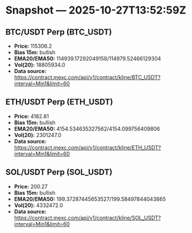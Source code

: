 # Snapshot — 2025-10-27T13:52:59Z

## BTC/USDT Perp (BTC_USDT)
- **Price:** 115306.2
- **Bias 15m:** bullish
- **EMA20/EMA50:** 114939.17292049158/114979.52466129304
- **Vol(20):** 18805934.0
- **Data source:** https://contract.mexc.com/api/v1/contract/kline/BTC_USDT?interval=Min1&limit=60

## ETH/USDT Perp (ETH_USDT)
- **Price:** 4182.81
- **Bias 15m:** bullish
- **EMA20/EMA50:** 4154.534635327562/4154.099756409806
- **Vol(20):** 2301247.0
- **Data source:** https://contract.mexc.com/api/v1/contract/kline/ETH_USDT?interval=Min1&limit=60

## SOL/USDT Perp (SOL_USDT)
- **Price:** 200.27
- **Bias 15m:** bullish
- **EMA20/EMA50:** 199.37287445653527/199.58497844043865
- **Vol(20):** 4332472.0
- **Data source:** https://contract.mexc.com/api/v1/contract/kline/SOL_USDT?interval=Min1&limit=60
